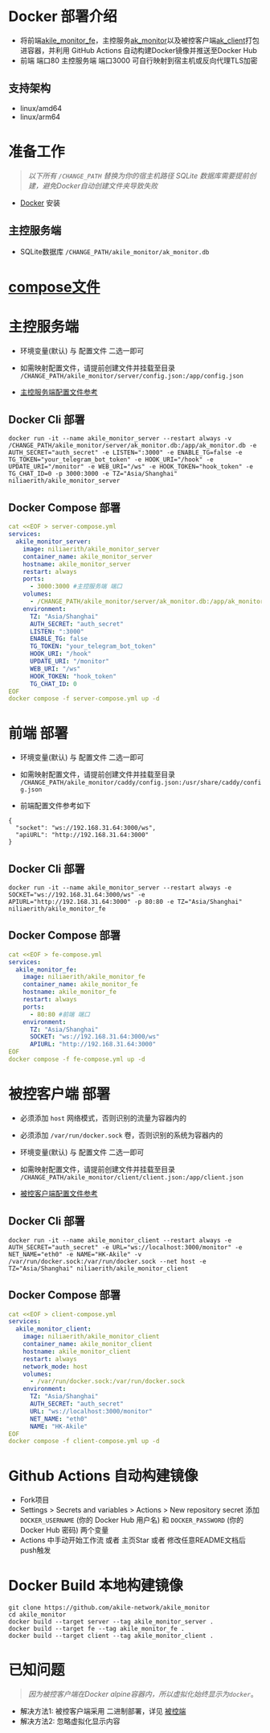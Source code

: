 # Docker 部署介绍

- 将前端[akile_monitor_fe](https://github.com/akile-network/akile_monitor_fe)，主控服务[ak_monitor](https://github.com/akile-network/akile_monitor)以及被控客户端[ak_client](https://github.com/akile-network/akile_monitor)打包进容器，并利用 GitHub Actions 自动构建Docker镜像并推送至Docker Hub
- 前端 端口80 主控服务端 端口3000 可自行映射到宿主机或反向代理TLS加密

## 支持架构

- linux/amd64
- linux/arm64

# 准备工作

> *以下所有 `/CHANGE_PATH` 替换为你的宿主机路径*
> *SQLite 数据库需要提前创建，避免Docker自动创建文件夹导致失败*

- [Docker](https://docs.docker.com/get-started/get-docker/) 安装

## 主控服务端

- SQLite数据库 `/CHANGE_PATH/akile_monitor/ak_monitor.db`

# [compose文件](./docker-compose.yml)

# 主控服务端

- 环境变量(默认) 与 配置文件 二选一即可

- 如需映射配置文件，请提前创建文件并挂载至目录 `/CHANGE_PATH/akile_monitor/server/config.json:/app/config.json`

- [主控服务端配置文件参考](https://github.com/akile-network/akile_monitor/blob/main/config.json)

## Docker Cli 部署

```
docker run -it --name akile_monitor_server --restart always -v /CHANGE_PATH/akile_monitor/server/ak_monitor.db:/app/ak_monitor.db -e AUTH_SECRET="auth_secret" -e LISTEN=":3000" -e ENABLE_TG=false -e TG_TOKEN="your_telegram_bot_token" -e HOOK_URI="/hook" -e UPDATE_URI="/monitor" -e WEB_URI="/ws" -e HOOK_TOKEN="hook_token" -e TG_CHAT_ID=0 -p 3000:3000 -e TZ="Asia/Shanghai" niliaerith/akile_monitor_server
```

## Docker Compose 部署

```compose.yml
cat <<EOF > server-compose.yml
services:
  akile_monitor_server:
    image: niliaerith/akile_monitor_server
    container_name: akile_monitor_server
    hostname: akile_monitor_server
    restart: always
    ports:
      - 3000:3000 #主控服务端 端口
    volumes:
      - /CHANGE_PATH/akile_monitor/server/ak_monitor.db:/app/ak_monitor.db
    environment:
      TZ: "Asia/Shanghai"
      AUTH_SECRET: "auth_secret"
      LISTEN: ":3000"
      ENABLE_TG: false
      TG_TOKEN: "your_telegram_bot_token"
      HOOK_URI: "/hook"
      UPDATE_URI: "/monitor"
      WEB_URI: "/ws"
      HOOK_TOKEN: "hook_token"
      TG_CHAT_ID: 0
EOF
docker compose -f server-compose.yml up -d
```

# 前端 部署

- 环境变量(默认) 与 配置文件 二选一即可

- 如需映射配置文件，请提前创建文件并挂载至目录 `/CHANGE_PATH/akile_monitor/caddy/config.json:/usr/share/caddy/config.json`

- 前端配置文件参考如下

```
{
  "socket": "ws://192.168.31.64:3000/ws",
  "apiURL": "http://192.168.31.64:3000"
}
```

## Docker Cli 部署

```
docker run -it --name akile_monitor_server --restart always -e SOCKET="ws://192.168.31.64:3000/ws" -e APIURL="http://192.168.31.64:3000" -p 80:80 -e TZ="Asia/Shanghai" niliaerith/akile_monitor_fe
```

## Docker Compose 部署

```compose.yml
cat <<EOF > fe-compose.yml
services:
  akile_monitor_fe:
    image: niliaerith/akile_monitor_fe
    container_name: akile_monitor_fe
    hostname: akile_monitor_fe
    restart: always
    ports:
      - 80:80 #前端 端口
    environment:
      TZ: "Asia/Shanghai"
      SOCKET: "ws://192.168.31.64:3000/ws"
      APIURL: "http://192.168.31.64:3000"
EOF
docker compose -f fe-compose.yml up -d
```

# 被控客户端 部署

- 必须添加 `host` 网络模式，否则识别的流量为容器内的
- 必须添加 `/var/run/docker.sock` 卷，否则识别的系统为容器内的

- 环境变量(默认) 与 配置文件 二选一即可

- 如需映射配置文件，请提前创建文件并挂载至目录 `/CHANGE_PATH/akile_monitor/client/client.json:/app/client.json`

- [被控客户端配置文件参考](https://github.com/akile-network/akile_monitor/blob/main/client.json)

## Docker Cli 部署

```
docker run -it --name akile_monitor_client --restart always -e AUTH_SECRET="auth_secret" -e URL="ws://localhost:3000/monitor" -e NET_NAME="eth0" -e NAME="HK-Akile" -v /var/run/docker.sock:/var/run/docker.sock --net host -e TZ="Asia/Shanghai" niliaerith/akile_monitor_client
```

## Docker Compose 部署

```compose.yml
cat <<EOF > client-compose.yml
services:
  akile_monitor_client:
    image: niliaerith/akile_monitor_client
    container_name: akile_monitor_client
    hostname: akile_monitor_client
    restart: always
    network_mode: host
    volumes:
      - /var/run/docker.sock:/var/run/docker.sock
    environment:
      TZ: "Asia/Shanghai"
      AUTH_SECRET: "auth_secret" 
      URL: "ws://localhost:3000/monitor" 
      NET_NAME: "eth0" 
      NAME: "HK-Akile"
EOF
docker compose -f client-compose.yml up -d
```

# Github Actions 自动构建镜像

- Fork项目
- Settings > Secrets and variables > Actions > New repository secret 添加 `DOCKER_USERNAME` (你的 Docker Hub 用户名) 和 `DOCKER_PASSWORD` (你的 Docker Hub 密码) 两个变量
- Actions 中手动开始工作流 或者 主页Star 或者 修改任意README文档后push触发

# Docker Build 本地构建镜像

```
git clone https://github.com/akile-network/akile_monitor
cd akile_monitor
docker build --target server --tag akile_monitor_server .
docker build --target fe --tag akile_monitor_fe .
docker build --target client --tag akile_monitor_client .
```

# 已知问题

> *因为被控客户端在Docker alpine容器内，所以虚拟化始终显示为`docker`*。
- 解决方法1: 被控客户端采用 二进制部署，详见 [被控端](./README.md)
- 解决方法2: 忽略虚拟化显示内容

